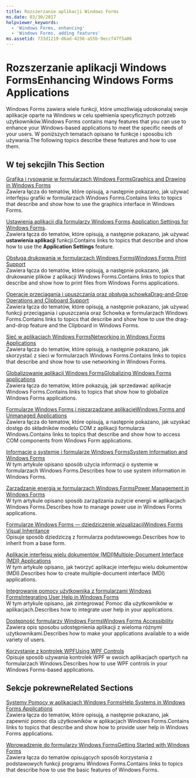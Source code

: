 ```yaml
---
title: Rozszerzanie aplikacji Windows Forms
ms.date: 03/30/2017
helpviewer_keywords:
  - 'Windows Forms, enhancing'
  - 'Windows Forms, adding features'
ms.assetid: 733d1219-d6ad-4256-a55b-9eccf47f5a06
---
```

# <a name="enhancing-windows-forms-applications"></a><span data-ttu-id="01d10-102">Rozszerzanie aplikacji Windows Forms</span><span class="sxs-lookup"><span data-stu-id="01d10-102">Enhancing Windows Forms Applications</span></span>
<span data-ttu-id="01d10-103">Windows Forms zawiera wiele funkcji, które umożliwiają udoskonalaj swoje aplikacje oparte na Windows w celu spełnienia specyficznych potrzeb użytkowników.</span><span class="sxs-lookup"><span data-stu-id="01d10-103">Windows Forms contains many features that you can use to enhance your Windows-based applications to meet the specific needs of your users.</span></span> <span data-ttu-id="01d10-104">W poniższych tematach opisano te funkcje i sposobu ich używania.</span><span class="sxs-lookup"><span data-stu-id="01d10-104">The following topics describe these features and how to use them.</span></span>  
  
## <a name="in-this-section"></a><span data-ttu-id="01d10-105">W tej sekcji</span><span class="sxs-lookup"><span data-stu-id="01d10-105">In This Section</span></span>  
 [<span data-ttu-id="01d10-106">Grafika i rysowanie w formularzach Windows Forms</span><span class="sxs-lookup"><span data-stu-id="01d10-106">Graphics and Drawing in Windows Forms</span></span>](graphics-and-drawing-in-windows-forms.md)  
 <span data-ttu-id="01d10-107">Zawiera łącza do tematów, które opisują, a następnie pokazano, jak używać interfejsu grafiki w formularzach Windows Forms.</span><span class="sxs-lookup"><span data-stu-id="01d10-107">Contains links to topics that describe and show how to use the graphics interface in Windows Forms.</span></span>  
  
 <span data-ttu-id="01d10-108">[Ustawienia aplikacji dla formularzy Windows Forms](application-settings-for-windows-forms.md).</span><span class="sxs-lookup"><span data-stu-id="01d10-108">[Application Settings for Windows Forms](application-settings-for-windows-forms.md).</span></span>  
 <span data-ttu-id="01d10-109">Zawiera łącza do tematów, które opisują, a następnie pokazano, jak używać **ustawienia aplikacji** funkcji.</span><span class="sxs-lookup"><span data-stu-id="01d10-109">Contains links to topics that describe and show how to use the **Application Settings** feature.</span></span>  
  
 [<span data-ttu-id="01d10-110">Obsługa drukowania w formularzach Windows Forms</span><span class="sxs-lookup"><span data-stu-id="01d10-110">Windows Forms Print Support</span></span>](windows-forms-print-support.md)  
 <span data-ttu-id="01d10-111">Zawiera łącza do tematów, które opisują, a następnie pokazano, jak drukowanie plików z aplikacji Windows Forms.</span><span class="sxs-lookup"><span data-stu-id="01d10-111">Contains links to topics that describe and show how to print files from Windows Forms applications.</span></span>  
  
 [<span data-ttu-id="01d10-112">Operacje przeciągania i upuszczania oraz obsługa schowka</span><span class="sxs-lookup"><span data-stu-id="01d10-112">Drag-and-Drop Operations and Clipboard Support</span></span>](drag-and-drop-operations-and-clipboard-support.md)  
 <span data-ttu-id="01d10-113">Zawiera łącza do tematów, które opisują, a następnie pokazano, jak używać funkcji przeciągania i upuszczania oraz Schowka w formularzach Windows Forms.</span><span class="sxs-lookup"><span data-stu-id="01d10-113">Contains links to topics that describe and show how to use the drag-and-drop feature and the Clipboard in Windows Forms.</span></span>  
  
 [<span data-ttu-id="01d10-114">Sieć w aplikacjach Windows Forms</span><span class="sxs-lookup"><span data-stu-id="01d10-114">Networking in Windows Forms Applications</span></span>](networking-in-windows-forms-applications.md)  
 <span data-ttu-id="01d10-115">Zawiera łącza do tematów, które opisują, a następnie pokazano, jak skorzystać z sieci w formularzach Windows Forms.</span><span class="sxs-lookup"><span data-stu-id="01d10-115">Contains links to topics that describe and show how to use networking in Windows Forms.</span></span>  
  
 [<span data-ttu-id="01d10-116">Globalizowanie aplikacji Windows Forms</span><span class="sxs-lookup"><span data-stu-id="01d10-116">Globalizing Windows Forms applications</span></span>](globalizing-windows-forms.md)  
 <span data-ttu-id="01d10-117">Zawiera łącza do tematów, które pokazują, jak sprzedawać aplikacje Windows Forms.</span><span class="sxs-lookup"><span data-stu-id="01d10-117">Contains links to topics that show how to globalize Windows Forms applications.</span></span>  
  
 [<span data-ttu-id="01d10-118">Formularze Windows Forms i niezarządzane aplikacje</span><span class="sxs-lookup"><span data-stu-id="01d10-118">Windows Forms and Unmanaged Applications</span></span>](windows-forms-and-unmanaged-applications.md)  
 <span data-ttu-id="01d10-119">Zawiera łącza do tematów, które opisują, a następnie pokazano, jak uzyskać dostęp do składników modelu COM z aplikacji formularza Windows.</span><span class="sxs-lookup"><span data-stu-id="01d10-119">Contains links to topics that describe and show how to access COM components from Windows Form applications.</span></span>  
  
 [<span data-ttu-id="01d10-120">Informacje o systemie i formularze Windows Forms</span><span class="sxs-lookup"><span data-stu-id="01d10-120">System Information and Windows Forms</span></span>](system-information-and-windows-forms.md)  
 <span data-ttu-id="01d10-121">W tym artykule opisano sposób użycia informacji o systemie w formularzach Windows Forms.</span><span class="sxs-lookup"><span data-stu-id="01d10-121">Describes how to use system information in Windows Forms.</span></span>  
  
 [<span data-ttu-id="01d10-122">Zarządzanie energią w formularzach Windows Forms</span><span class="sxs-lookup"><span data-stu-id="01d10-122">Power Management in Windows Forms</span></span>](power-management-in-windows-forms.md)  
 <span data-ttu-id="01d10-123">W tym artykule opisano sposób zarządzania zużycie energii w aplikacjach Windows Forms.</span><span class="sxs-lookup"><span data-stu-id="01d10-123">Describes how to manage power use in Windows Forms applications.</span></span>  
  
 [<span data-ttu-id="01d10-124">Formularze Windows Forms — dziedziczenie wizualizacji</span><span class="sxs-lookup"><span data-stu-id="01d10-124">Windows Forms Visual Inheritance</span></span>](windows-forms-visual-inheritance.md)  
 <span data-ttu-id="01d10-125">Opisuje sposób dziedziczą z formularza podstawowego.</span><span class="sxs-lookup"><span data-stu-id="01d10-125">Describes how to inherit from a base form.</span></span>  
  
 [<span data-ttu-id="01d10-126">Aplikacje interfejsu wielu dokumentów (MDI)</span><span class="sxs-lookup"><span data-stu-id="01d10-126">Multiple-Document Interface (MDI) Applications</span></span>](multiple-document-interface-mdi-applications.md)  
 <span data-ttu-id="01d10-127">W tym artykule opisano, jak tworzyć aplikacje interfejsu wielu dokumentów (MDI).</span><span class="sxs-lookup"><span data-stu-id="01d10-127">Describes how to create multiple-document interface (MDI) applications.</span></span>  
  
 [<span data-ttu-id="01d10-128">Integrowanie pomocy użytkownika z formularzami Windows Forms</span><span class="sxs-lookup"><span data-stu-id="01d10-128">Integrating User Help in Windows Forms</span></span>](integrating-user-help-in-windows-forms.md)  
 <span data-ttu-id="01d10-129">W tym artykule opisano, jak zintegrować Pomoc dla użytkowników w aplikacjach.</span><span class="sxs-lookup"><span data-stu-id="01d10-129">Describes how to integrate user help in your applications.</span></span>  
  
 [<span data-ttu-id="01d10-130">Dostępność formularzy Windows Forms</span><span class="sxs-lookup"><span data-stu-id="01d10-130">Windows Forms Accessibility</span></span>](windows-forms-accessibility.md)  
 <span data-ttu-id="01d10-131">Zawiera opis sposobu udostępnienia aplikacji z wieloma różnymi użytkownikami.</span><span class="sxs-lookup"><span data-stu-id="01d10-131">Describes how to make your applications available to a wide variety of users.</span></span>  
  
 [<span data-ttu-id="01d10-132">Korzystanie z kontrolek WPF</span><span class="sxs-lookup"><span data-stu-id="01d10-132">Using WPF Controls</span></span>](using-wpf-controls.md)  
 <span data-ttu-id="01d10-133">Opisuje sposób używania kontrolek WPF w swoich aplikacjach opartych na formularzach Windows.</span><span class="sxs-lookup"><span data-stu-id="01d10-133">Describes how to use WPF controls in your Windows Forms-based applications.</span></span>  
  
## <a name="related-sections"></a><span data-ttu-id="01d10-134">Sekcje pokrewne</span><span class="sxs-lookup"><span data-stu-id="01d10-134">Related Sections</span></span>  
 [<span data-ttu-id="01d10-135">Systemy Pomocy w aplikacjach Windows Forms</span><span class="sxs-lookup"><span data-stu-id="01d10-135">Help Systems in Windows Forms Applications</span></span>](help-systems-in-windows-forms-applications.md)  
 <span data-ttu-id="01d10-136">Zawiera łącza do tematów, które opisują, a następnie pokazano, jak zapewnić pomoc dla użytkowników w aplikacjach Windows Forms.</span><span class="sxs-lookup"><span data-stu-id="01d10-136">Contains links to topics that describe and show how to provide user help in Windows Forms applications.</span></span>  
  
 [<span data-ttu-id="01d10-137">Wprowadzenie do formularzy Windows Forms</span><span class="sxs-lookup"><span data-stu-id="01d10-137">Getting Started with Windows Forms</span></span>](../getting-started-with-windows-forms.md)  
 <span data-ttu-id="01d10-138">Zawiera łącza do tematów opisujących sposób korzystania z podstawowych funkcji programu Windows Forms.</span><span class="sxs-lookup"><span data-stu-id="01d10-138">Contains links to topics that describe how to use the basic features of Windows Forms.</span></span>
